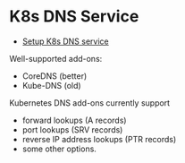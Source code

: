 # K8s DNS Service
- [Setup K8s DNS service](https://medium.com/kubernetes-tutorials/kubernetes-dns-for-services-and-pods-664804211501)

Well-supported add-ons: 
- CoreDNS (better)
- Kube-DNS (old)

Kubernetes DNS add-ons currently support 
- forward lookups (A records)
- port lookups (SRV records)
- reverse IP address lookups (PTR records)
- some other options. 

## 
